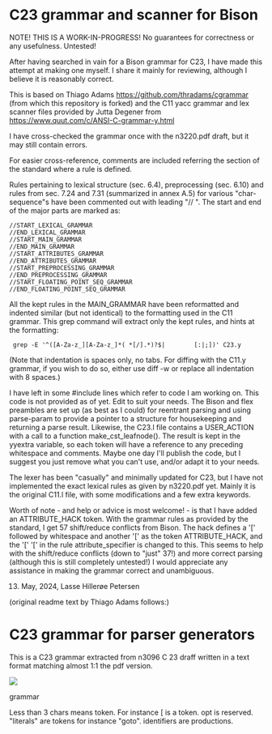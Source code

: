 # C23 grammar and scanner for Bison

NOTE! THIS IS A WORK-IN-PROGRESS!
No guarantees for correctness or any usefulness. Untested!

After having searched in vain for a Bison grammar for C23, I have made
this attempt at making one myself. I share it mainly for reviewing,
although I believe it is reasonably correct. 

This is based on Thiago Adams https://github.com/thradams/cgrammar
(from which this repository is forked) and the C11 yacc grammar and
lex scanner files provided by Jutta Degener from
https://www.quut.com/c/ANSI-C-grammar-y.html

I have cross-checked the grammar once with the n3220.pdf draft,
but it may still contain errors.

For easier cross-reference, comments are included referring the section
of the standard where a rule is defined.

Rules pertaining to lexical structure (sec. 6.4), preprocessing (sec. 6.10)
and rules from sec. 7.24 and 7.31 (summarized in annex A.5) for various
"char-sequence"s have been commented out with leading "// ". The start and
end of the major parts are marked as:
```
//START_LEXICAL_GRAMMAR
//END_LEXICAL_GRAMMAR
//START_MAIN_GRAMMAR
//END_MAIN_GRAMMAR
//START_ATTRIBUTES_GRAMMAR
//END_ATTRIBUTES_GRAMMAR
//START_PREPROCESSING_GRAMMAR
//END_PREPROCESSING_GRAMMAR
//START_FLOATING_POINT_SEQ_GRAMMAR
//END_FLOATING_POINT_SEQ_GRAMMAR
```

All the kept rules in the MAIN_GRAMMAR have been reformatted and indented
similar (but not identical) to the formatting used in the C11 grammar. This
grep command will extract only the kept rules, and hints at the formatting:

     grep -E '^([A-Za-z_][A-Za-z_]*( *[/].*)?$|        [:|;])' C23.y

(Note that indentation is spaces only, no tabs. For diffing with the C11.y
grammar, if you wish to do so, either use diff -w or replace all indentation
with 8 spaces.)

I have left in some #include lines which refer to code I am working on. This
code is not provided as of yet. Edit to suit your needs. The Bison and flex
preambles are set up (as best as I could) for reentrant parsing and using
parse-param to provide a pointer to a structure for housekeeping and
returning a parse result. Likewise, the C23.l file contains a USER_ACTION
with a call to a function make_cst_leafnode(). The result is kept in the
yyextra variable, so each token will have a reference to any preceding
whitespace and comments. Maybe one day I'll publish the code, but I suggest
you just remove what you can't use, and/or adapt it to your needs.

The lexer has been "casually" and minimally updated for C23, but I have not
implemented the exact lexical rules as given by n3220.pdf yet. Mainly it is
the original C11.l file, with some modifications and a few extra keywords.

Worth of note - and help or advice is most welcome! - is that I have added
an ATTRIBUTE_HACK token. With the grammar rules as provided by the standard,
I get 57 shift/reduce conflicts from Bison. The hack defines a '[' followed
by whitespace and another '[' as the token ATTRIBUTE_HACK, and the '[' '['
in the rule attribute_specifier is changed to this. This seems to help with
the shift/reduce conflicts (down to "just" 37!) and more correct parsing
(although this is still completely untested!) I would appreciate any
assistance in making the grammar correct and unambiguous.


13. May, 2024, Lasse Hillerøe Petersen

(original readme text by Thiago Adams follows:)

# C23 grammar for parser generators

This is a C23 grammar extracted from n3096 C 23 draff 
written in a text format matching almost 1:1 the pdf version.

![](grammar.png)

grammar

Less than 3 chars means token. For instance [ is a token.
opt is reserved.
"literals" are tokens for instance "goto".
identifiers are productions.

```

```
